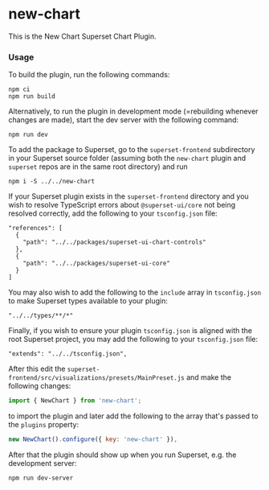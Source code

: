 # new-chart

This is the New Chart Superset Chart Plugin.

### Usage

To build the plugin, run the following commands:

```
npm ci
npm run build
```

Alternatively, to run the plugin in development mode (=rebuilding whenever changes are made), start the dev server with the following command:

```
npm run dev
```

To add the package to Superset, go to the `superset-frontend` subdirectory in your Superset source folder (assuming both the `new-chart` plugin and `superset` repos are in the same root directory) and run
```
npm i -S ../../new-chart
```

If your Superset plugin exists in the `superset-frontend` directory and you wish to resolve TypeScript errors about `@superset-ui/core` not being resolved correctly, add the following to your `tsconfig.json` file:

```
"references": [
  {
    "path": "../../packages/superset-ui-chart-controls"
  },
  {
    "path": "../../packages/superset-ui-core"
  }
]
```

You may also wish to add the following to the `include` array in `tsconfig.json` to make Superset types available to your plugin:

```
"../../types/**/*"
```

Finally, if you wish to ensure your plugin `tsconfig.json` is aligned with the root Superset project, you may add the following to your `tsconfig.json` file:

```
"extends": "../../tsconfig.json",
```

After this edit the `superset-frontend/src/visualizations/presets/MainPreset.js` and make the following changes:

```js
import { NewChart } from 'new-chart';
```

to import the plugin and later add the following to the array that's passed to the `plugins` property:
```js
new NewChart().configure({ key: 'new-chart' }),
```

After that the plugin should show up when you run Superset, e.g. the development server:

```
npm run dev-server
```

